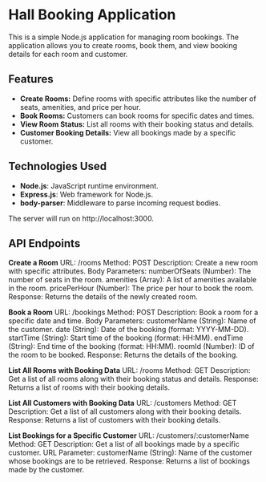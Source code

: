 # Hall Booking Application

This is a simple Node.js application for managing room bookings. The application allows you to create rooms, book them, and view booking details for each room and customer.

## Features

- **Create Rooms:** Define rooms with specific attributes like the number of seats, amenities, and price per hour.
- **Book Rooms:** Customers can book rooms for specific dates and times.
- **View Room Status:** List all rooms with their booking status and details.
- **Customer Booking Details:** View all bookings made by a specific customer.

## Technologies Used

- **Node.js**: JavaScript runtime environment.
- **Express.js**: Web framework for Node.js.
- **body-parser**: Middleware to parse incoming request bodies.

The server will run on http://localhost:3000.

## API Endpoints
**Create a Room**
URL: /rooms
Method: POST
Description: Create a new room with specific attributes.
Body Parameters:
numberOfSeats (Number): The number of seats in the room.
amenities (Array): A list of amenities available in the room.
pricePerHour (Number): The price per hour to book the room.
Response:
Returns the details of the newly created room.

**Book a Room**
URL: /bookings
Method: POST
Description: Book a room for a specific date and time.
Body Parameters:
customerName (String): Name of the customer.
date (String): Date of the booking (format: YYYY-MM-DD).
startTime (String): Start time of the booking (format: HH:MM).
endTime (String): End time of the booking (format: HH:MM).
roomId (Number): ID of the room to be booked.
Response:
Returns the details of the booking.

**List All Rooms with Booking Data**
URL: /rooms
Method: GET
Description: Get a list of all rooms along with their booking status and details.
Response:
Returns a list of rooms with their booking details.

**List All Customers with Booking Data**
URL: /customers
Method: GET
Description: Get a list of all customers along with their booking details.
Response:
Returns a list of customers with their booking details.

**List Bookings for a Specific Customer**
URL: /customers/:customerName
Method: GET
Description: Get a list of all bookings made by a specific customer.
URL Parameter:
customerName (String): Name of the customer whose bookings are to be retrieved.
Response:
Returns a list of bookings made by the customer.
